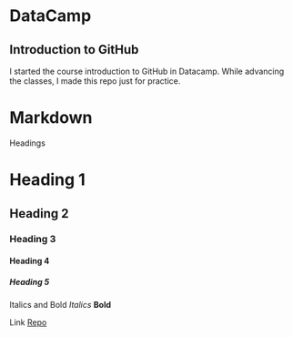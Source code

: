 # DataCamp
## Introduction to GitHub
I started the course introduction to GitHub in Datacamp. While advancing the classes, I made this repo just for practice.

# Markdown

Headings
# Heading 1
## Heading 2
### Heading 3
#### Heading 4
##### Heading 5

Italics and Bold
*Italics*
**Bold**

Link
[Repo](https://github.com/AndresDeve/IntroductionToGitHub)
